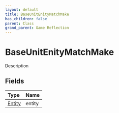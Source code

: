 ```yaml
---
layout: default
title: BaseUnitEnityMatchMake
has_children: false
parent: Class
grand_parent: Game Reflection
---
```

# BaseUnitEnityMatchMake
Description 

## Fields

| Type | Name |
|:-------------|:--------------|
| [Entity](/docs/game-reflection/classes/entity) | entity |

